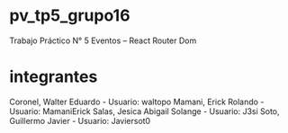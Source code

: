 # pv_tp5_grupo16
Trabajo Práctico N° 5 Eventos – React Router Dom

# integrantes
Coronel, Walter Eduardo - Usuario: waltopo
Mamani, Erick Rolando - Usuario: MamaniErick
Salas, Jesica Abigail Solange - Usuario: J3si
Soto, Guillermo Javier - Usuario: Javiersot0